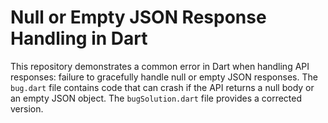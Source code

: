# Null or Empty JSON Response Handling in Dart

This repository demonstrates a common error in Dart when handling API responses:  failure to gracefully handle null or empty JSON responses.  The `bug.dart` file contains code that can crash if the API returns a null body or an empty JSON object. The `bugSolution.dart` file provides a corrected version.